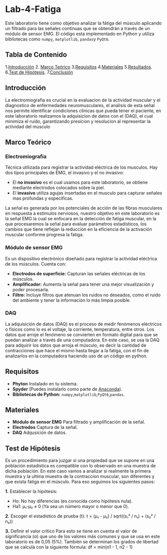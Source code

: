 # Lab-4-Fatiga
Este laboratorio tiene como objetivo analizar la fátiga del músculo aplicando un filtrado para las señales continuas que se obtendrán a través de un módulo de sensor EMG. El código esta implementado en Python y utiliza bibliotecas como `numpy`, `matplotlib`, `pandas`y `PyQt6`.

## Tabla de Contenido
1.[Introducción](#introducción)
2. [Marco Teórico](#Marco-Teórico)
3.[Requisitos](#requisitos)
4.[Materiales](#materiales)
5.[Resultados](#resultados).
6.[Test de Hipótesis](#Test-de-Hipótesis).
7.[Conclusión](#conclusión)

## Introducción
La electromiografia es crucial en la evaluacion de la actividad muscular y el diagnostico de enfermedades neuromusculares, el analisis de esta señal nos permite identificar condiciones clinicas  que pueda tener el paciente, en este laboratorio realizamos la adquisicion de datos con el (DAQ), el cual minimiza el ruido, garantizando presicion y resolucion al representar la actividad del musculo

## Marco Teórico
### Electromiografía
Técnica utilizada para registrar la actividad eléctrica de los musculos. Hay dos tipos principales de EMG, el invasivo y el no invasivo:

- El **no invasivo** es el cual usamos para este laboratorio, se obtiene mediante electrodos colocados sobre la piel.
- El **invasivo** utiliza agujas insertadas en el musculo para capturar señales mas profundas y especificas. 

La señal es generada por los potenciales de acción de las fibras musculares en respuesta a estimulos nerviosos, nuestro objetivo en este laboratorio es la señal EMG la cual se enfocara en la detección de fatiga muscular, en la que procesaremos la señal para evaluar parámetros estadísticos, los cambios que tiene reflejan la reducción en la eficiencia de la activación muscular conforme progresa la fatiga.

### Módulo de sensor EMG
Es un dispositivo electrónico diseñado para registrar la actividad eléctrica de los músculos. Cuenta con:

- **Electrodos de superficie:** Capturan las señales eléctricas de los músculos.
- **Amplificador:** Aumenta la señal para tener una mejor visualización y poder procesarla.
- **Filtro:** Incluye filtros que atenuan los ruidos no deseados, como el ruido del ambiente y tener la información lo más limpia posible.


### DAQ
La adquisición de datos (DAQ) es el proceso de medir fenómenos eléctricos o físicos como lo es el voltaje, la corriente, temperatura, entre otros. Los datos que arroje el fenómeno se convierten en formato digital para que se puedan analizar a través de una computadora. En este caso, se usa la DAQ para adquirir los datos que arroja el músculo, es decir la cantidad de contracciones que hace el mismo hasta llegar a la fatiga, con el fin de analizarlos en la computadora haciendo uso de un código en python.

## Requisitos
- **Phyton** Instalado en tu sistema.
- **Spyder** (Puedes instalarlo como parte de [Anaconda](https://www.anaconda.com/)).
- **Bibliotecas de Python:** `numpy`,`matplotlib`,`PyQt6`,`pandas`.

## Materiales
- **Módulo de sensor EMG** Para filtrado y amplificación de la señal.
- **Electrodos** Captura de la señal.
- **DAQ** Adqusición de datos.

## Test de Hipótesis
Es un procedimiento para juzgar si una propiedad que se supone en una población estadística es compatible con lo observado en una muestra de dicha población. En este caso vamos a analizar si realmente la primera muestra y la ultima muestra de la contraccion muscular, son diferentes y que exista fatiga en el músculo. Para eso seguimos los siguientes pasos:

**1.** Establecer la hipótesis:
- Ho: No hay diferencias (es conocida como hipótesis nula).
- Ha1: μ₁-μ₂ ≠ 0 (Ya sea un número mayor o menor que 0).

**2.** Escoger el estadistico de prueba (t):
t = (μ₁ - μ₂) / sqrt((s₁² / n₁) + (s₂² / n₂))

**3.** Definir el valor crítico
Para esto se tiene en cuenta el valor de significancia ($\alpha$) que uno de los valores más comunes y que se usa en este laboratorio es de 0,05 (5%). También se determinan los grados de libertad que se calcula con la siguiente formula:
df = min(n1 - 1, n2 - 1)
  


